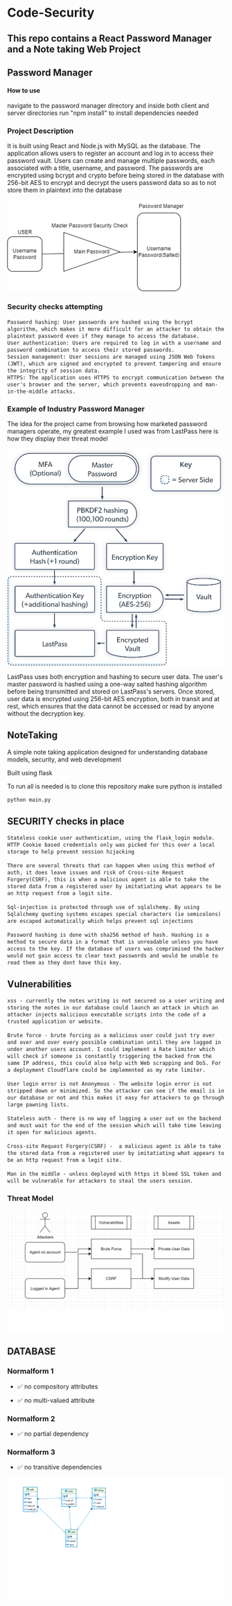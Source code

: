 # Code-Security
## This repo contains a React Password Manager and a Note taking Web Project

## Password Manager

#### How to use
navigate to the password manager directory and inside both client and server directories run "npm install" to install dependencies needed

### Project Description
 It is built using React and Node.js with MySQL as the database. The application allows users to register an account and log in to access their password vault. Users can create and manage multiple passwords, each associated with a title, username, and password. The passwords are encrypted using bcrypt and crypto before being stored in the database with 256-bit AES to encrypt and decrypt the users password data so as to not store them in plaintext into the database

![](images/passwordDatabase.drawio.png)

### Security checks attempting
    Password hashing: User passwords are hashed using the bcrypt algorithm, which makes it more difficult for an attacker to obtain the plaintext password even if they manage to access the database.
    User authentication: Users are required to log in with a username and password combination to access their stored passwords.
    Session management: User sessions are managed using JSON Web Tokens (JWT), which are signed and encrypted to prevent tampering and ensure the integrity of session data.
    HTTPS: The application uses HTTPS to encrypt communication between the user's browser and the server, which prevents eavesdropping and man-in-the-middle attacks.

### Example of Industry Password Manager
The idea for the project came from browsing how marketed password managers operate, my greatest example I used was from LastPass here is how they display their threat model

![](images/img-lastpass-enterprise-security-mfa-1-svg.svg)

LastPass uses both encryption and hashing to secure user data. The user's master password is hashed using a one-way salted hashing algorithm before being transmitted and stored on LastPass's servers. Once stored, user data is encrypted using 256-bit AES encryption, both in transit and at rest, which ensures that the data cannot be accessed or read by anyone without the decryption key.

## NoteTaking

A simple note taking application designed for understanding database models, security, and web development

Built using flask

To run all is needed is to clone this repository
make sure python is installed

```sh
python main.py
```

## SECURITY checks in place

    Stateless cookie user authentication, using the flask_login module. HTTP Cookie based credentials only was picked for this over a local storage to help prevent session hijacking

    There are several threats that can happen when using this method of auth, it does leave issues and risk of Cross-site Request Forgery(CSRF), this is when a malicious agent is able to take the stored data from a registered user by imitatiating what appears to be an http request from a legit site.

    Sql-injection is protected through use of sqlalchemy. By using Sqlalchemy quoting systems escapes special characters (ie semicolons) are escaped automatically which helps prevent sql injections

    Password hashing is done with sha256 method of hash. Hashing is a method to secure data in a format that is unreadable unless you have access to the key. If the database of users was comprimised the hacker would not gain access to clear text passwords and would be unable to read them as they dont have this key.


## Vulnerabilities

    xss - currently the notes writing is not secured so a user writing and storing the notes in our database could launch an attack in which an attacker injects malicious executable scripts into the code of a trusted application or website.

    Brute force - brute forcing as a malicious user could just try over and over and over every possible combination until they are logged in under another users account. I could implement a Rate limiter which will check if someone is constantly triggering the backed from the same IP address, this could also help with Web scrapping and DoS. For a deployment Cloudflare could be implemented as my rate limiter.

    User login error is not Anonymous - The website login error is not stripped down or minimized. So the attacker can see if the email is in our database or not and this makes it easy for attackers to go through large pawning lists.

    Stateless auth - there is no way of logging a user out on the backend and must wait for the end of the session which will take time leaving it open for malicious agents.

    Cross-site Request Forgery(CSRF) -  a malicious agent is able to take the stored data from a registered user by imitatiating what appears to be an http request from a legit site.

    Man in the middle - unless deployed with https it bleed SSL token and will be vulnerable for attackers to steal the users session.
    

### Threat Model
![](images/security.png)

## DATABASE

### Normalform 1
- :white_check_mark: no compository attributes

- :white_check_mark: no multi-valued attribute

### Normalform 2
- :white_check_mark: no partial dependency

### Normalform 3
- :white_check_mark: no transitive dependencies

![](images/database.png)
